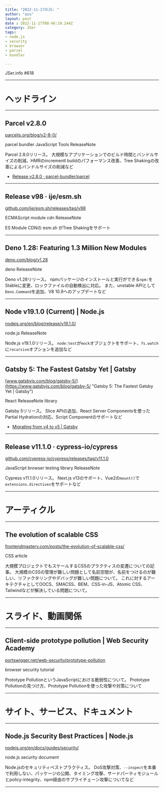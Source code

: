 ```yaml
---
title: "2022-11-17のJS: "
author: "azu"
layout: post
date : 2022-11-17T00:46:19.244Z
category: JSer
tags:
- node.js
- security
- browser
- parcel
- bundler

---
```


JSer.info #618

----

<h1 class="site-genre">ヘッドライン</h1>

----

## Parcel v2.8.0
[parceljs.org/blog/v2-8-0/](https://parceljs.org/blog/v2-8-0/ "Parcel v2.8.0")
<p class="jser-tags jser-tag-icon"><span class="jser-tag">parcel</span> <span class="jser-tag">bundler</span> <span class="jser-tag">JavaScript</span> <span class="jser-tag">Tools</span> <span class="jser-tag">ReleaseNote</span></p>

Parcel 2.8.0リリース。
大規模なアプリケーションでのビルド時間とバンドルサイズの削減、HMRのincrementl buildのパフォーマンス改善、Tree Shakingの改善によるバンドルサイズの削減など

- [Release v2.8.0 · parcel-bundler/parcel](https://github.com/parcel-bundler/parcel/releases/tag/v2.8.0 "Release v2.8.0 · parcel-bundler/parcel")

----

## Release v98 · ije/esm.sh
[github.com/ije/esm.sh/releases/tag/v98](https://github.com/ije/esm.sh/releases/tag/v98 "Release v98 · ije/esm.sh")
<p class="jser-tags jser-tag-icon"><span class="jser-tag">ECMAScript</span> <span class="jser-tag">module</span> <span class="jser-tag">cdn</span> <span class="jser-tag">ReleaseNote</span></p>

ES Module CDNの esm.sh がTree Shakingをサポート


----

## Deno 1.28: Featuring 1.3 Million New Modules
[deno.com/blog/v1.28](https://deno.com/blog/v1.28 "Deno 1.28: Featuring 1.3 Million New Modules")
<p class="jser-tags jser-tag-icon"><span class="jser-tag">deno</span> <span class="jser-tag">ReleaseNote</span></p>

Deno v1.28リリース。
npmパッケージのインストールと実行ができる`npm:`をStableに変更、ロックファイルの自動検出に対応。
また、unstable APIとして`Deno.Command`を追加、V8 10.9へのアップデートなど


----

## Node v19.1.0 (Current) | Node.js
[nodejs.org/en/blog/release/v19.1.0/](https://nodejs.org/en/blog/release/v19.1.0/ "Node v19.1.0 (Current) | Node.js")
<p class="jser-tags jser-tag-icon"><span class="jser-tag">node.js</span> <span class="jser-tag">ReleaseNote</span></p>

Node.js v19.1.0リリース。
`node:test`が`mock`オブジェクトをサポート、`fs.watch`に`recursive`オプションを追加など


----

## Gatsby 5: The Fastest Gatsby Yet | Gatsby
[www.gatsbyjs.com/blog/gatsby-5/](https://www.gatsbyjs.com/blog/gatsby-5/ "Gatsby 5: The Fastest Gatsby Yet | Gatsby")
<p class="jser-tags jser-tag-icon"><span class="jser-tag">React</span> <span class="jser-tag">ReleaseNote</span> <span class="jser-tag">library</span></p>

Gatsby 5リリース。
Slice APIの追加、React Server Componentsを使ったPartial Hydrationの対応、Script Componentのサポートなど

- [Migrating from v4 to v5 | Gatsby](https://www.gatsbyjs.com/docs/reference/release-notes/migrating-from-v4-to-v5/ "Migrating from v4 to v5 | Gatsby")

----

## Release v11.1.0 · cypress-io/cypress
[github.com/cypress-io/cypress/releases/tag/v11.1.0](https://github.com/cypress-io/cypress/releases/tag/v11.1.0 "Release v11.1.0 · cypress-io/cypress")
<p class="jser-tags jser-tag-icon"><span class="jser-tag">JavaScript</span> <span class="jser-tag">browser</span> <span class="jser-tag">testing</span> <span class="jser-tag">library</span> <span class="jser-tag">ReleaseNote</span></p>

Cypress v11.1.0リリース。
Next.js v13のサポート、Vue2の`mount()`で`extensions.directives`をサポートなど


----
<h1 class="site-genre">アーティクル</h1>

----

## The evolution of scalable CSS
[frontendmastery.com/posts/the-evolution-of-scalable-css/](https://frontendmastery.com/posts/the-evolution-of-scalable-css/ "The evolution of scalable CSS")
<p class="jser-tags jser-tag-icon"><span class="jser-tag">CSS</span> <span class="jser-tag">article</span></p>

大規模プロジェクトでもスケールするCSSのプラクティスの変遷についての記事。
大規模のCSSの管理が難しい問題として名前空間が、名前をつけるのが難しい、リファクタリングやデバッグが難しい問題について。
これに対するアーキテクチャとしてOOCS、SMACSS、BEM、CSS-in-JS、Atomic CSS、Tailwindなどが解決している問題について。


----
<h1 class="site-genre">スライド、動画関係</h1>

----

## Client-side prototype pollution | Web Security Academy
[portswigger.net/web-security/prototype-pollution](https://portswigger.net/web-security/prototype-pollution "Client-side prototype pollution | Web Security Academy")
<p class="jser-tags jser-tag-icon"><span class="jser-tag">browser</span> <span class="jser-tag">security</span> <span class="jser-tag">tutorial</span></p>

Prototype PollutionというJavaScriptにおける脆弱性について。
Prototype Pollutionの見つけ方、Prototype Pollutionを使った攻撃や対策について


----
<h1 class="site-genre">サイト、サービス、ドキュメント</h1>

----

## Node.js Security Best Practices | Node.js
[nodejs.org/en/docs/guides/security/](https://nodejs.org/en/docs/guides/security/ "Node.js Security Best Practices | Node.js")
<p class="jser-tags jser-tag-icon"><span class="jser-tag">node.js</span> <span class="jser-tag">security</span> <span class="jser-tag">document</span></p>

Node.jsのセキュリティベストプラクティス。
DoS攻撃対策、`--inspect`を本番で利用しない、パッケージの公開、タイミング攻撃、サードパーティモジュールとpolicy-integrity、npm経由のサプライチェーン攻撃についてなど


----

